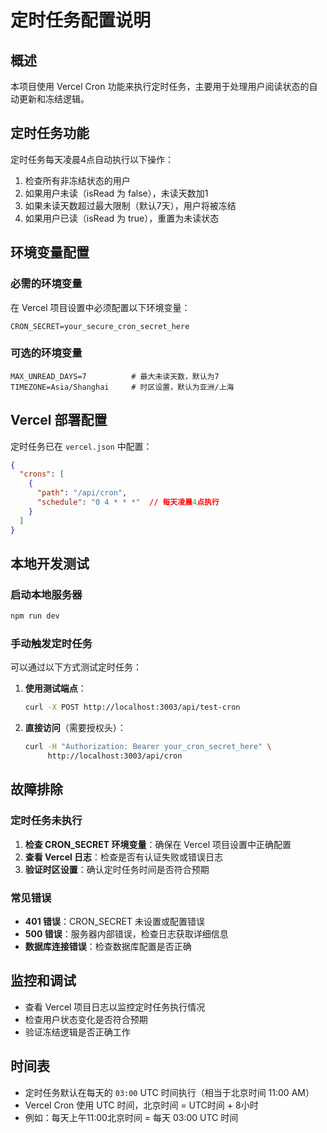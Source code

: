 # 定时任务配置说明

## 概述

本项目使用 Vercel Cron 功能来执行定时任务，主要用于处理用户阅读状态的自动更新和冻结逻辑。

## 定时任务功能

定时任务每天凌晨4点自动执行以下操作：
1. 检查所有非冻结状态的用户
2. 如果用户未读（isRead 为 false），未读天数加1
3. 如果未读天数超过最大限制（默认7天），用户将被冻结
4. 如果用户已读（isRead 为 true），重置为未读状态

## 环境变量配置

### 必需的环境变量

在 Vercel 项目设置中必须配置以下环境变量：

```
CRON_SECRET=your_secure_cron_secret_here
```

### 可选的环境变量

```
MAX_UNREAD_DAYS=7          # 最大未读天数，默认为7
TIMEZONE=Asia/Shanghai     # 时区设置，默认为亚洲/上海
```

## Vercel 部署配置

定时任务已在 `vercel.json` 中配置：

```json
{
  "crons": [
    {
      "path": "/api/cron",
      "schedule": "0 4 * * *"  // 每天凌晨4点执行
    }
  ]
}
```

## 本地开发测试

### 启动本地服务器

```bash
npm run dev
```

### 手动触发定时任务

可以通过以下方式测试定时任务：

1. **使用测试端点**：
   ```bash
   curl -X POST http://localhost:3003/api/test-cron
   ```

2. **直接访问**（需要授权头）：
   ```bash
   curl -H "Authorization: Bearer your_cron_secret_here" \
        http://localhost:3003/api/cron
   ```

## 故障排除

### 定时任务未执行

1. **检查 CRON_SECRET 环境变量**：确保在 Vercel 项目设置中正确配置
2. **查看 Vercel 日志**：检查是否有认证失败或错误日志
3. **验证时区设置**：确认定时任务时间是否符合预期

### 常见错误

- **401 错误**：CRON_SECRET 未设置或配置错误
- **500 错误**：服务器内部错误，检查日志获取详细信息
- **数据库连接错误**：检查数据库配置是否正确

## 监控和调试

- 查看 Vercel 项目日志以监控定时任务执行情况
- 检查用户状态变化是否符合预期
- 验证冻结逻辑是否正确工作

## 时间表

- 定时任务默认在每天的 `03:00` UTC 时间执行（相当于北京时间 11:00 AM）
- Vercel Cron 使用 UTC 时间，北京时间 = UTC时间 + 8小时
- 例如：每天上午11:00北京时间 = 每天 03:00 UTC 时间